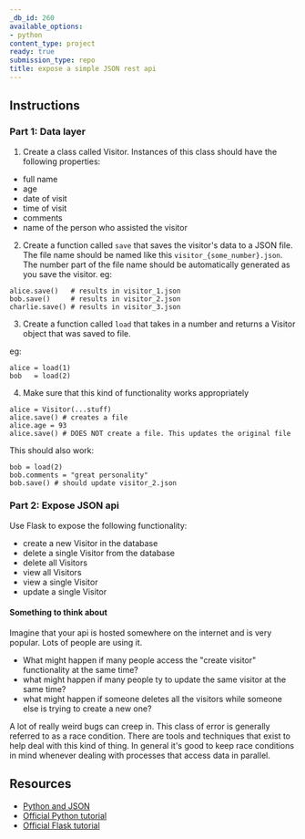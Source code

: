 ```yaml
---
_db_id: 260
available_options:
- python
content_type: project
ready: true
submission_type: repo
title: expose a simple JSON rest api
---
```


## Instructions

### Part 1: Data layer

1. Create a class called Visitor. Instances of this class should have the following properties:

- full name
- age
- date of visit
- time of visit
- comments
- name of the person who assisted the visitor

2. Create a function called `save` that saves the visitor's data to a JSON file. The file name should be named like this `visitor_{some_number}.json`. The number part of the file name should be automatically generated as you save the visitor. eg:

```
alice.save()   # results in visitor_1.json
bob.save()     # results in visitor_2.json
charlie.save() # results in visitor_3.json
```

3. Create a function called `load` that takes in a number and returns a Visitor object that was saved to file.

eg:

```
alice = load(1)
bob   = load(2)
```

4. Make sure that this kind of functionality works appropriately

```
alice = Visitor(...stuff)
alice.save() # creates a file
alice.age = 93
alice.save() # DOES NOT create a file. This updates the original file
```

This should also work:

```
bob = load(2)
bob.comments = "great personality"
bob.save() # should update visitor_2.json
```

### Part 2: Expose JSON api

Use Flask to expose the following functionality:

- create a new Visitor in the database
- delete a single Visitor from the database
- delete all Visitors
- view all Visitors
- view a single Visitor
- update a single Visitor

#### Something to think about

Imagine that your api is hosted somewhere on the internet and is very popular. Lots of people are using it.

- What might happen if many people access the "create visitor" functionality at the same time?
- what might happen if many people ty to update the same visitor at the same time?
- what might happen if someone deletes all the visitors while someone else is trying to create a new one?

A lot of really weird bugs can creep in. This class of error is generally referred to as a race condition. There are tools and techniques that exist to help deal with this kind of thing. In general it's good to keep race conditions in mind whenever dealing with processes that access data in parallel.

## Resources

- [Python and JSON](https://www.w3schools.com/python/python_json.asp)
- [Official Python tutorial](https://docs.python.org/3/tutorial/)
- [Official Flask tutorial](http://flask.pocoo.org/docs/1.0/tutorial/)